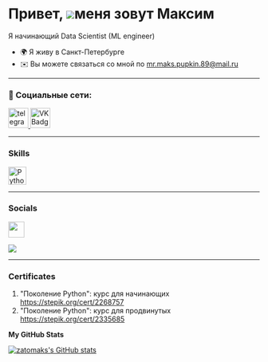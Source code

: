 Привет, ![](https://user-images.githubusercontent.com/18350557/176309783-0785949b-9127-417c-8b55-ab5a4333674e.gif)меня зовут Максим
===================================================================================================================================

Я начинающий Data Scientist (ML engineer)

* 🌍 Я живу в Санкт-Петербурге
* ✉️ Вы можете связаться со мной по [mr.maks.pupkin.89@mail.ru](mailto:mr.maks.pupkin.89@mail.ru)
---
### 🤝 Социальные сети:
<a href="https://t.me/Zatomaks" target="_blank">
      <img src="https://cdn-icons-png.flaticon.com/512/2111/2111646.png" width="40" height="40" alt="telegram group" />
    </a>
<a href="https://vk.com/tda36z" target="_blank">
      <img src="https://cdn-icons-png.flaticon.com/512/145/145813.png" width="40" height="40" alt="VK Badge"/>
    </a>

---

### Skills


<p align="left">
<a href="https://www.python.org/" target="_blank" rel="noreferrer"><img src="https://raw.githubusercontent.com/danielcranney/readme-generator/main/public/icons/skills/python-colored.svg" width="36" height="36" alt="Python" /></a>
</p>

---
### Socials

<p align="left"> <a href="https://www.github.com/zatomaks" target="_blank" rel="noreferrer"> <picture> <source media="(prefers-color-scheme: dark)" srcset="https://raw.githubusercontent.com/danielcranney/readme-generator/main/public/icons/socials/github-dark.svg" /> <source media="(prefers-color-scheme: light)" srcset="https://raw.githubusercontent.com/danielcranney/readme-generator/main/public/icons/socials/github.svg" /> <img src="https://raw.githubusercontent.com/danielcranney/readme-generator/main/public/icons/socials/github.svg" width="32" height="32" /> </picture> </a></p>

[<img src="https://img.shields.io/badge/Kaggle-20BEFF?style=for-the-badge&logo=Kaggle&logoColor=white" />](https://www.kaggle.com/zatomaks)

---

### Сertificates

1) "Поколение Python": курс для начинающих https://stepik.org/cert/2268757
2) "Поколение Python": курс для продвинутых https://stepik.org/cert/2335685

<b>My GitHub Stats</b>

<a href="http://www.github.com/zatomaks"><img src="https://github-readme-stats.vercel.app/api?username=zatomaks&show_icons=true&hide=&title_color=facc15&text_color=000000&icon_color=facc15&bg_color=134e4a&hide_border=true&show_icons=true" alt="zatomaks's GitHub stats" /></a>
